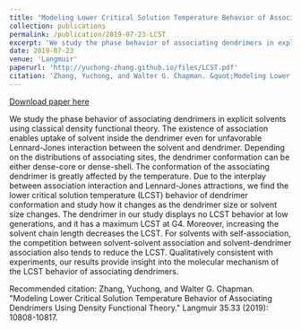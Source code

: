 ```yaml
---
title: "Modeling Lower Critical Solution Temperature Behavior of Associating Dendrimers Using Density Functional Theory"
collection: publications
permalink: /publication/2019-07-23-LCST
excerpt: 'We study the phase behavior of associating dendrimers in explicit solvents using classical density functional theory. The existence of association ena...'
date: 2019-07-23
venue: 'Langmuir'
paperurl: 'http://yuchong-zhang.github.io/files/LCST.pdf'
citation: 'Zhang, Yuchong, and Walter G. Chapman. &quot;Modeling Lower Critical Solution Temperature Behavior of Associating Dendrimers Using Density Functional Theory.&quot; Langmuir 35.33 (2019): 10808-10817.'
---
```


<a href='http://yuchong-zhang.github.io/files/LCST.pdf'>Download paper here</a>

We study the phase behavior of associating dendrimers in explicit solvents using classical density functional theory. The existence of association enables uptake of solvent inside the dendrimer even for unfavorable Lennard-Jones interaction between the solvent and dendrimer. Depending on the distributions of associating sites, the dendrimer conformation can be either dense-core or dense-shell. The conformation of the associating dendrimer is greatly affected by the temperature. Due to the interplay between association interaction and Lennard-Jones attractions, we find the lower critical solution temperature (LCST) behavior of dendrimer conformation and study how it changes as the dendrimer size or solvent size changes. The dendrimer in our study displays no LCST behavior at low generations, and it has a maximum LCST at G4. Moreover, increasing the solvent chain length decreases the LCST. For solvents with self-association, the competition between solvent-solvent association and solvent-dendrimer association also tends to reduce the LCST. Qualitatively consistent with experiments, our results provide insight into the molecular mechanism of the LCST behavior of associating dendrimers.

Recommended citation: Zhang, Yuchong, and Walter G. Chapman. "Modeling Lower Critical Solution Temperature Behavior of Associating Dendrimers Using Density Functional Theory." Langmuir 35.33 (2019): 10808-10817.